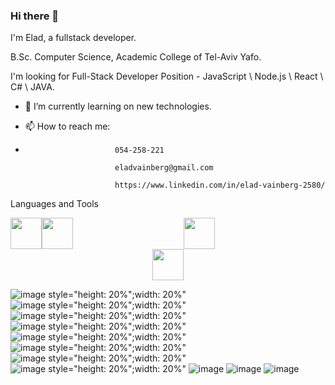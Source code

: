 ### Hi there 👋


I'm Elad, a fullstack developer.

B.Sc. Computer Science, Academic College of Tel-Aviv Yafo.

I'm looking for Full-Stack Developer Position - JavaScript \ Node.js \ React \ C# \ JAVA.

- 🌱 I’m currently learning on new technologies.
-  📫 How to reach me: 


-  
                          054-258-221 
                          
                          eladvainberg@gmail.com
                         
                          https://www.linkedin.com/in/elad-vainberg-2580/

Languages and Tools 


<div id="header" align="center" style="float:left">
  <img src="https://github.com/Eladvain/Eladvain/assets/85618143/16cadb7f-5519-4256-9f60-42c36a35837f" width="50" height="50"/>
</div>
<div id="header" align="center" style="float:left">
  <img src="https://github.com/Eladvain/Eladvain/assets/85618143/16cadb7f-5519-4256-9f60-42c36a35837f" width="50" height="50"/>
</div>
<div id="header" align="center" display="flex">
  <img src="https://github.com/Eladvain/Eladvain/assets/85618143/d2f1c4b3-63e4-40f7-9e63-a301269c134c" width="50" height="50"/>
</div>
<div id="header" align="center" display="flex">
  <img src="https://github.com/Eladvain/Eladvain/assets/85618143/c1962afe-75a2-4d7f-a038-d40ddd0df77f" width="50" height="50"/>
</div>




![image style="height: 20%";width: 20%"](https://github.com/Eladvain/Eladvain/assets/85618143/f66f62e7-0137-4121-92c9-46d467acbadc)
![image style="height: 20%";width: 20%"](https://github.com/Eladvain/Eladvain/assets/85618143/16cadb7f-5519-4256-9f60-42c36a35837f)
![image style="height: 20%";width: 20%"](https://github.com/Eladvain/Eladvain/assets/85618143/d2f1c4b3-63e4-40f7-9e63-a301269c134c)
![image style="height: 20%";width: 20%"](https://github.com/Eladvain/Eladvain/assets/85618143/c1962afe-75a2-4d7f-a038-d40ddd0df77f)
![image style="height: 20%";width: 20%"](https://github.com/Eladvain/Eladvain/assets/85618143/e79f9cf2-5901-42fc-9dcf-b722b3155c68)
![image style="height: 20%";width: 20%"](https://github.com/Eladvain/Eladvain/assets/85618143/adeaaeb1-c830-44c2-a123-76838b4c9581)
![image style="height: 20%";width: 20%"](https://github.com/Eladvain/Eladvain/assets/85618143/48f9a58f-f6ea-4c80-9477-f699637e08f5)
![image style="height: 20%";width: 20%"](https://github.com/Eladvain/Eladvain/assets/85618143/e0d1abc8-e982-4d25-8d6c-911964da2f32)
![image](https://github.com/Eladvain/Eladvain/assets/85618143/575128cd-3a3e-4bb0-885d-4e79d2717ffc)
![image](https://github.com/Eladvain/Eladvain/assets/85618143/4e10257a-5d90-4871-886e-a9313a611ceb)
![image](https://github.com/Eladvain/Eladvain/assets/85618143/3c360756-16b8-425c-94e0-d423e7956dd0)








  

<!--
**Eladvain/Eladvain** is a ✨ _special_ ✨ repository because its `README.md` (this file) appears on your GitHub profile.

Here are some ideas to get you started:

- 🔭 I’m currently working on ...
- 🌱 I’m currently learning ...
- 👯 I’m looking to collaborate on ...
- 🤔 I’m looking for help with ...
- 💬 Ask me about ...
- 📫 How to reach me: ...
- 😄 Pronouns: ...
- ⚡ Fun fact: ...
-->

